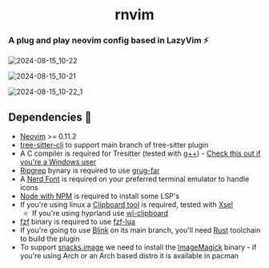 <h1 align="center">rnvim</h1>

### A plug and play neovim config based in LazyVim ⚡️

![2024-08-15_10-22](https://github.com/user-attachments/assets/1c9fc08d-b7fa-4c35-a1e7-1e50c6e1978b)

![2024-08-15_10-21](https://github.com/user-attachments/assets/aa5bc521-409d-4b04-b15f-963cd086880c)

![2024-08-15_10-22_1](https://github.com/user-attachments/assets/c83a804f-4165-421e-a8b2-13601b9e54e7)

## Dependencies 🧩

- [Neovim](https://github.com/neovim/neovim) >= 0.11.2
- [tree-sitter-cli](https://github.com/tree-sitter/tree-sitter/blob/master/crates/cli/README.md#installation) to support main branch of tree-sitter plugin
- A C compiler is required for Tresitter (tested with [g++](https://gcc.gnu.org/)) - [Check this out if you're a Windows user](https://github.com/nvim-treesitter/nvim-treesitter/wiki/Windows-support)
- [Ripgrep](https://github.com/BurntSushi/ripgrep) bynary is required to use [grug-far](https://github.com/MagicDuck/grug-far.nvim)
- A [Nerd Font](https://www.nerdfonts.com/) is required on your preferred terminal emulator to handle icons
- [Node with NPM](https://nodejs.org/es) is required to install some LSP's
- If you're using linux a [Clipboard tool](https://neovim.io/doc/user/provider.html#provider-clipboard) is required, tested with [Xsel](https://github.com/kfish/xsel)
  - If you're using hyprland use [wl-clipboard](https://github.com/bugaevc/wl-clipboard)
- [fzf](https://github.com/junegunn/fzf) binary is required to use [fzf-lua](https://github.com/ibhagwan/fzf-lua)
- If you're going to use [Blink](https://github.com/Saghen/blink.cmp) on its main branch, you'll need [Rust](https://www.rust-lang.org/learn/get-started) toolchain to build the plugin
- To support [snacks.image](https://github.com/folke/snacks.nvim/blob/main/docs/image.md) we need to install the [ImageMagick](https://imagemagick.org/) binary - if you're using Arch or an Arch based distro it is available in pacman
